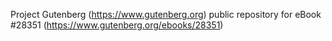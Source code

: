 Project Gutenberg (https://www.gutenberg.org) public repository for eBook #28351 (https://www.gutenberg.org/ebooks/28351)

